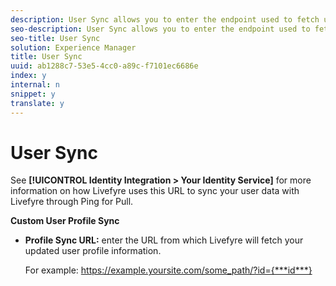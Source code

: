 ```yaml
---
description: User Sync allows you to enter the endpoint used to fetch user profile data from your user management system.
seo-description: User Sync allows you to enter the endpoint used to fetch user profile data from your user management system.
seo-title: User Sync
solution: Experience Manager
title: User Sync
uuid: ab1288c7-53e5-4cc0-a89c-f7101ec6686e
index: y
internal: n
snippet: y
translate: y
---
```


# User Sync

See **[!UICONTROL  Identity Integration > Your Identity Service]** for more information on how Livefyre uses this URL to sync your user data with Livefyre through Ping for Pull.

**Custom User Profile Sync**

* **Profile Sync URL:** enter the URL from which Livefyre will fetch your updated user profile information.

  For example: https://example.yoursite.com/some_path/?id={***id***}

